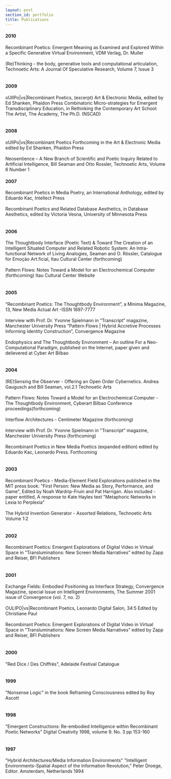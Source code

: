 ```yaml
---
layout: post
section_id: portfolio
title: Publications
---
```

<h4>2010</h4>
Recombinant Poetics: Emergent Meaning as Examined and Explored Within a Specific Generative Virtual Environment, VDM Verlag, Dr. Muller
<br>
<br>
(Re)Thinking - the body, generative tools and computational articulation, Technoetic Arts: A Journal Of Speculative Research, Volume 7, Issue 3
<br>
<br>
<h4>2009</h4>
oUlIPo|vs|Recombinant Poetics, (excerpt) Art & Electronic Media,
edited by Ed Shanken, Phaidon Press
Combinatoric Micro-strategies for Emergent Transdisciplinary Education,
in Rethinking the Contemporary Art School: The Artist, The Academy, The Ph.D. (NSCAD)
<br>
<br>
<h4>2008</h4>
oUlIPo|vs|Recombinant Poetics Forthcoming in the Art & Electronic Media
edited by Ed Shanken, Phaidon Press
<br>
<br>
Neosentience – A New Branch of Scientific and Poetic Inquiry
Related to Artificial Intelligence, Bill Seaman and Otto Rossler,
Technoetic Arts, Volume 6 Number 1
<h4>2007</h4>
Recombinant Poetics in Media Poetry, an International Anthology, edited by Eduardo Kac, Intellect Press
<br>
<br>
Recombinant Poetics and Related Database Aesthetics, in Database Aesthetics, edited by Victoria Vesna,
University of Minnesota Press
<br>
<br>
<h4>2006</h4>
The Thoughtbody Interface (Poetic Text) & Toward The Creation of an Intelligent Situated Computer and Related Robotic System:
An Intra-functional Network of Living Analogies, Seaman and O. Rössler, Catalogue for Emoçào Art.ficial, Itau
Cultural Center (forthcoming)
<br>
<br>
Pattern Flows: Notes Toward a Model for an Electrochemical Computer (forthcoming) Itau Cultural Center Website
<br>
<br>
<h4>2005</h4>
“Recombinant Poetics: The Thoughtbody Environment”, a Minima Magazine, 13, New Media Actual Art -ISSN 1697-7777
<br>
<br>
Interview with Prof. Dr. Yvonne Spielmann in “Transcript” magazine, Manchester University Press
“Pattern Flows | Hybrid Accretive Processes Informing Identity Construction”,
Convergence Magazine
<br>
<br>
Endophysics and The Thoughtbody Environment – An outline For a Neo-Computational Paradigm,
published on the Internet, paper given and delievered at Cyber Art Bilbao
<br>
<br>
<h4>2004</h4>
(RE)Sensing the Observer - Offering an Open Order Cybernetics.  Andrea Gaugusch and Bill Seaman, vol.2.1 Technoetic Arts  
<br>
<br>
Pattern Flows: Notes Toward a Model for an Electrochemical Computer  - The Thoughtbody Environment, Cyberart Bilbao Conference proceedings(forthcoming)
<br>
<br>
Interflow Architectures - Centimeter Magazine (forthcoming)
<br>
<br>
Interview with Prof. Dr. Yvonne Spielmann in "Transcript" magazine, Manchester University Press (forthcoming)
<br>
<br>
Recombinant Poetics in New Media Poetics (expanded edition) edited by Eduardo Kac, Leonardo Press. Forthcoming
<br>
<br>
<h4>2003</h4>
Recombinant Poetics - Media-Element Field Explorations  published in the MIT press book: "First Person: New Media as Story, Performance, and Game", Edited by Noah Wardrip-Fruin and Pat Harrigan. Also included - paper entitled, A response to Kate Hayles text "Metaphoric Networks in Lexia to Perplexia"
<br>
<br>
The Hybrid Invention Generator - Assorted Relations, Technoetic Arts Volume 1:2 
<br>
<br>
<h4>2002</h4>
Recombinant Poetics: Emergent Explorations of Digital Video in Virtual  Space in "Transluminations: New Screen Media Narratives" edited by Zapp and Reiser, BFI Publishers
<br>
<br>
<h4>2001</h4>
Exchange  Fields: Embodied Positioning as Interface Strategy, Convergence Magazine, special Issue on Intelligent Environments, The Summer 2001 issue of Convergence (vol. 7, no. 2)
<br>
<br>
OULIPO|vs|Recombinant Poetics,  Leonardo Digital Salon, 34:5 Edited by Christiane Paul
<br>
<br>
Recombinant Poetics: Emergent Explorations of  Digital Video in Virtual  Space in "Transluminations: New Screen Media Narratives" edited by Zapp and Reiser, BFI Publishers
<br>
<br>
<h4>2000</h4>
"Red Dice / Des Chiffrés", Adelaide Festival Catalogue
<br>
<br>
<h4>1999</h4>
"Nonsense Logic" in the book Reframing Consciousness edited by Roy Ascott
<br>
<br>
<h4>1998</h4>
"Emergent Constructions: Re-embodied Intelligence within Recombinant Poetic Networks"
Digital Creativity 1998, volume 9. No. 3 pp 153-160
<br>
<br>
<h4>1997</h4>
"Hybrid Architectures/Media Information Environments"
 "Intelligent Environments-Spatial Aspect of the Information Revolution," Peter Droege, Editor. Amsterdam, Netherlands
1994